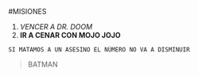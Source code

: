 #MISIONES

1. _VENCER A DR. DOOM_
2. **IR A CENAR CON MOJO JOJO**

~~~
SI MATAMOS A UN ASESINO EL NÚMERO NO VA A DISMINUIR

~~~
>BATMAN
